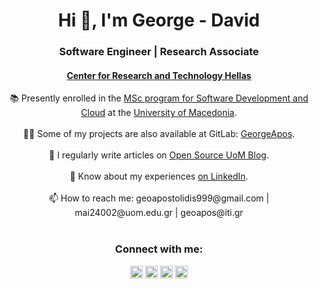 <h1 align="center">Hi 👋, I'm George - David</h1>
<h3 align="center">Software Engineer | Research Associate</h2>
<h4 align="center"><a href="https://www.certh.gr/">Center for Research and Technology Hellas</a></h3>

<p align="center">
    📚 Presently enrolled in the <a href="https://mai.uom.gr/frontend/index.php">MSc program for Software Development and Cloud</a> at the <a href="https://www.uom.gr/">University of Macedonia</a>.
    <br><br>
    👨‍💻 Some of my projects are also available at GitLab: <a href="https://gitlab.com/GeorgeApos">GeorgeApos</a>.
    <br><br>
    📝 I regularly write articles on <a href="https://opensource.uom.gr/index.php/blog/">Open Source UoM Blog</a>.
    <br><br>
    📄 Know about my experiences <a href="https://www.linkedin.com/in/geoapos/">on LinkedIn</a>.
    <br><br>
    📫 How to reach me: geoapostolidis999@gmail.com | mai24002@uom.edu.gr | geoapos@iti.gr
    <br><br>
</p>

<h3 align="center">Connect with me:</h3>
<p align="center">
    <a href="https://twitter.com/geo_apos" target="blank"><img src="https://raw.githubusercontent.com/rahuldkjain/github-profile-readme-generator/master/src/images/icons/Social/twitter.svg" alt="geo_apos" height="20" width="20"></a>
    <a href="https://linkedin.com/in/geoapos" target="blank"><img src="https://raw.githubusercontent.com/rahuldkjain/github-profile-readme-generator/master/src/images/icons/Social/linked-in-alt.svg" alt="geoapos" height="20" width="20"></a>
    <a href="https://stackoverflow.com/users/15485619" target="blank"><img src="https://raw.githubusercontent.com/rahuldkjain/github-profile-readme-generator/master/src/images/icons/Social/stack-overflow.svg" alt="15485619" height="20" width="20"></a>
    <a href="https://www.leetcode.com/georgeapos" target="blank"><img src="https://raw.githubusercontent.com/rahuldkjain/github-profile-readme-generator/master/src/images/icons/Social/leet-code.svg" alt="georgeapos" height="20" width="20"></a>
</p>

